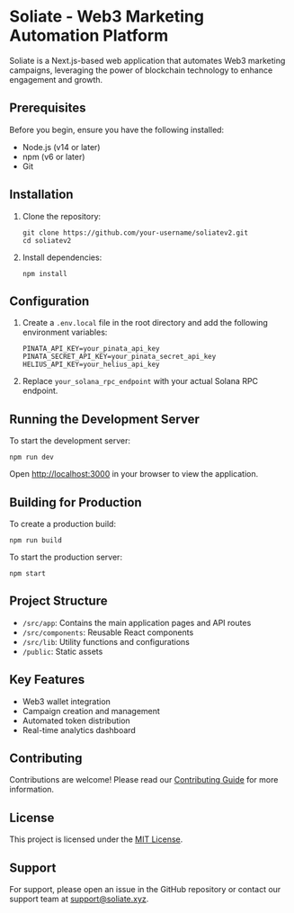 # Soliate - Web3 Marketing Automation Platform

Soliate is a Next.js-based web application that automates Web3 marketing campaigns, leveraging the power of blockchain technology to enhance engagement and growth.

## Prerequisites

Before you begin, ensure you have the following installed:
- Node.js (v14 or later)
- npm (v6 or later)
- Git

## Installation

1. Clone the repository:
   ```
   git clone https://github.com/your-username/soliatev2.git
   cd soliatev2
   ```

2. Install dependencies:
   ```
   npm install
   ```

## Configuration

1. Create a `.env.local` file in the root directory and add the following environment variables:
   ```
   PINATA_API_KEY=your_pinata_api_key
   PINATA_SECRET_API_KEY=your_pinata_secret_api_key
   HELIUS_API_KEY=your_helius_api_key
   ```

2. Replace `your_solana_rpc_endpoint` with your actual Solana RPC endpoint.

## Running the Development Server

To start the development server: 
```
npm run dev
```

Open [http://localhost:3000](http://localhost:3000) in your browser to view the application.

## Building for Production

To create a production build:
```
npm run build
```

To start the production server:
```
npm start
```

## Project Structure

- `/src/app`: Contains the main application pages and API routes
- `/src/components`: Reusable React components
- `/src/lib`: Utility functions and configurations
- `/public`: Static assets

## Key Features

- Web3 wallet integration
- Campaign creation and management
- Automated token distribution
- Real-time analytics dashboard

## Contributing

Contributions are welcome! Please read our [Contributing Guide](CONTRIBUTING.md) for more information.

## License

This project is licensed under the [MIT License](LICENSE).

## Support

For support, please open an issue in the GitHub repository or contact our support team at support@soliate.xyz.
